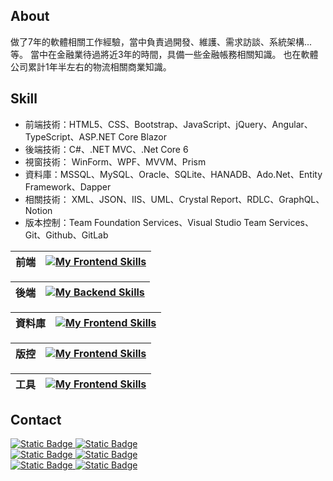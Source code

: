 ## About
做了7年的軟體相關工作經驗，當中負責過開發、維護、需求訪談、系統架構...等。
當中在金融業待過將近3年的時間，具備一些金融帳務相關知識。
也在軟體公司累計1年半左右的物流相關商業知識。

## Skill
- 前端技術：HTML5、CSS、Bootstrap、JavaScript、jQuery、Angular、TypeScript、ASP.NET Core Blazor
- 後端技術：C#、.NET MVC、.Net Core 6
- 視窗技術： WinForm、WPF、MVVM、Prism
- 資料庫：MSSQL、MySQL、Oracle、SQLite、HANADB、Ado.Net、Entity Framework、Dapper
- 相關技術： XML、JSON、IIS、UML、Crystal Report、RDLC、GraphQL、Notion
- 版本控制：Team Foundation Services、Visual Studio Team Services、Git、Github、GitLab

| 前端 | [![My Frontend Skills](https://skillicons.dev/icons?i=html,css,js,bootstrap,jquery,angular,ts,postman,graphql)](https://skillicons.dev) |
| -------- | -------------------------------------------------------------------------------------------------------------------------------------------- |

| 後端 | [![My Backend Skills](https://skillicons.dev/icons?i=cs,dotnet)](https://skillicons.dev) |
| ------- | --------------------------------------------------------------------------------------------------------------------------------------------------- |

| 資料庫 | [![My Frontend Skills](https://skillicons.dev/icons?i=mysql,sqlite)](https://skillicons.dev) |
| -------- | -------------------------------------------------------------------------------------------------------------------------------------------- |

| 版控 | [![My Frontend Skills](https://skillicons.dev/icons?i=git,github,gitlab)](https://skillicons.dev) |
| -------- | -------------------------------------------------------------------------------------------------------------------------------------------- |

| 工具 | [![My Frontend Skills](https://skillicons.dev/icons?i=visualstudio,vscode)](https://skillicons.dev) |
| -------- | -------------------------------------------------------------------------------------------------------------------------------------------- |

## Contact
<a href="https://www.linkedin.com/in/chaoyen-chen45552b1a0" target="_blank">
  <img alt="Static Badge" src="https://img.shields.io/badge/LinkedIn-0A66C2?style=for-the-badge&logo=LinkedIn">
</a>
<a href="mailto:kingex1124@gmail.com" target="_blank">
 <img alt="Static Badge" src="https://img.shields.io/badge/kingex1124%40gmail.com-fafafa?style=for-the-badge&logo=Gmail&logoColor=%23EA4335">
</a>
<div></div>
<a href="https://accessible-coral-5ad.notion.site/096c32c5c0b14e5588dc5bfc638e1419?pvs=4" target="_blank">
<img alt="Static Badge" src="https://img.shields.io/badge/Notion%E5%B1%A5%E6%AD%B7%E8%A1%A8-fafafa?style=for-the-badge&logo=Notion&logoColor=%23000000">
</a>
<a href="https://accessible-coral-5ad.notion.site/7899cec0c04f4cd9ad62eb432d951172?pvs=4" target="_blank">
<img alt="Static Badge" src="https://img.shields.io/badge/Notion%E8%81%B7%E5%8B%99%E7%B6%93%E6%AD%B7%E6%9B%B8-fafafa?style=for-the-badge&logo=Notion&logoColor=%23000000">
</a>
<div></div>
<a href="https://accessible-coral-5ad.notion.site/80dc8a3757984eb18170666816317c07?pvs=4" target="_blank">
<img alt="Static Badge" src="https://img.shields.io/badge/Notion%E5%B1%A5%E6%AD%B7%E8%A1%A8(%E6%97%A5)-fafafa?style=for-the-badge&logo=Notion&logoColor=%23000000">
</a>
<a href="https://accessible-coral-5ad.notion.site/739aa69f5e7047d1a7392aee9440bd93?pvs=4" target="_blank">
<img alt="Static Badge" src="https://img.shields.io/badge/Notion%E8%81%B7%E5%8B%99%E7%B6%93%E6%AD%B7%E6%9B%B8(%E6%97%A5)-fafafa?style=for-the-badge&logo=Notion&logoColor=%23000000">
</a>

